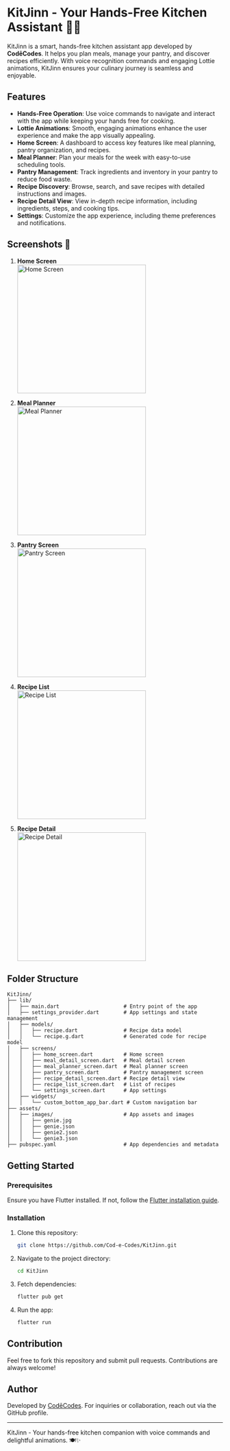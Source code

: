 
# KitJinn - Your Hands-Free Kitchen Assistant 🍳✨

KitJinn is a smart, hands-free kitchen assistant app developed by **CodēCodes**. It helps you plan meals, manage your pantry, and discover recipes efficiently. With voice recognition commands and engaging Lottie animations, KitJinn ensures your culinary journey is seamless and enjoyable.

## Features

- **Hands-Free Operation**: Use voice commands to navigate and interact with the app while keeping your hands free for cooking.
- **Lottie Animations**: Smooth, engaging animations enhance the user experience and make the app visually appealing.
- **Home Screen**: A dashboard to access key features like meal planning, pantry organization, and recipes.
- **Meal Planner**: Plan your meals for the week with easy-to-use scheduling tools.
- **Pantry Management**: Track ingredients and inventory in your pantry to reduce food waste.
- **Recipe Discovery**: Browse, search, and save recipes with detailed instructions and images.
- **Recipe Detail View**: View in-depth recipe information, including ingredients, steps, and cooking tips.
- **Settings**: Customize the app experience, including theme preferences and notifications.

## Screenshots 📸

1. **Home Screen**  
   <img src="./home_screen.jpg" alt="Home Screen" width="300"/>

2. **Meal Planner**  
   <img src="./meal_planner.jpg" alt="Meal Planner" width="300"/>

3. **Pantry Screen**  
   <img src="./pantry_screen.jpg" alt="Pantry Screen" width="300"/>

4. **Recipe List**  
   <img src="./recipe_list.jpg" alt="Recipe List" width="300"/>

5. **Recipe Detail**  
   <img src="./recipe_detail.jpg" alt="Recipe Detail" width="300"/>

## Folder Structure

```plaintext
KitJinn/
├── lib/
│   ├── main.dart                     # Entry point of the app
│   ├── settings_provider.dart        # App settings and state management
│   ├── models/
│   │   ├── recipe.dart               # Recipe data model
│   │   └── recipe.g.dart             # Generated code for recipe model
│   ├── screens/
│   │   ├── home_screen.dart          # Home screen
│   │   ├── meal_detail_screen.dart   # Meal detail screen
│   │   ├── meal_planner_screen.dart  # Meal planner screen
│   │   ├── pantry_screen.dart        # Pantry management screen
│   │   ├── recipe_detail_screen.dart # Recipe detail view
│   │   ├── recipe_list_screen.dart   # List of recipes
│   │   └── settings_screen.dart      # App settings
│   ├── widgets/
│   │   └── custom_bottom_app_bar.dart # Custom navigation bar
├── assets/
│   ├── images/                       # App assets and images
│   │   ├── genie.jpg
│   │   ├── genie.json
│   │   ├── genie2.json
│   │   └── genie3.json
├── pubspec.yaml                      # App dependencies and metadata
```

## Getting Started

### Prerequisites

Ensure you have Flutter installed. If not, follow the [Flutter installation guide](https://flutter.dev/docs/get-started/install).

### Installation

1. Clone this repository:
   ```bash
   git clone https://github.com/Cod-e-Codes/KitJinn.git
   ```

2. Navigate to the project directory:
   ```bash
   cd KitJinn
   ```

3. Fetch dependencies:
   ```bash
   flutter pub get
   ```

4. Run the app:
   ```bash
   flutter run
   ```

## Contribution

Feel free to fork this repository and submit pull requests. Contributions are always welcome!

## Author

Developed by [CodēCodes](https://github.com/Cod-e-Codes). For inquiries or collaboration, reach out via the GitHub profile.

---

KitJinn - Your hands-free kitchen companion with voice commands and delightful animations. 🍽️✨
